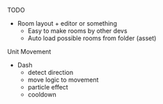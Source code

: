 TODO

* Room layout + editor or something
  - Easy to make rooms by other devs
  - Auto load possible rooms from folder (asset)

Unit Movement

* Dash
  - detect direction
  - move logic to movement 
  - particle effect
  - cooldown 